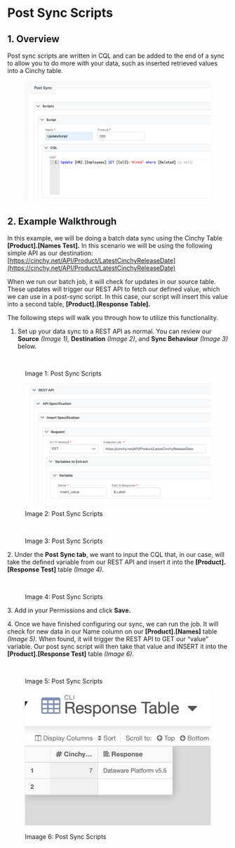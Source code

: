 # Post Sync Scripts

## 1. Overview

Post sync scripts are written in CQL and can be added to the end of a sync to allow you to do more with your data, such as inserted retrieved values into a Cinchy table.

<figure><img src="../../../.gitbook/assets/image (278).png" alt=""><figcaption></figcaption></figure>

## 2. Example Walkthrough

In this example, we will be doing a batch data sync using the Cinchy Table **\[Product].\[Names Test].** In this scenario we will be using the following simple API as our destination:  [https://cinchy.net/API/Product/LatestCinchyReleaseDate](https://cinchy.net/API/Product/LatestCinchyReleaseDate)

When we run our batch job, it will check for updates in our source table. These updates will trigger our REST API to fetch our defined value, which we can use in a post-sync script. In this case, our script will insert this value into a second table, **\[Product].\[Response Table].**

The following steps will walk you through how to utilize this functionality.

1. Set up your data sync to a REST API as normal. You can review our **Source** _(Image 1),_ **Destination** _(Image 2)_, and **Sync Behaviour** _(Image 3)_ below.

<figure><img src="https://lh5.googleusercontent.com/_eb2qTk-AHKJKOyTDs_x2INkb411fJsUr4SnJXZn-Lw-g-MmKYvDVS-8Ipbe365ylWIEKGfzIsryr4A50j7VNgyqdWDER4oc0b0plB3NXsTW4IpyWIjlvwZBJs24Y9zqeCK7hkQXWrTj2d5ZMmd5nuAnEulIjtQ-sE4cWSsWLZO0NcissuusyQs4On9FJQ" alt=""><figcaption><p>Image 1: Post Sync Scripts</p></figcaption></figure>

<figure><img src="../../../.gitbook/assets/image (195).png" alt=""><figcaption><p>Image 2: Post Sync Scripts</p></figcaption></figure>

<figure><img src="https://lh6.googleusercontent.com/Wbc5RRQRbhcuhULXlKvqBUrSiRw2HcDIimdA6-0WgC5_6LzW94wqRDOMLFDVCMNXOv7FlL8wGdvhmCe0-Ky6Xoz-S_5OlOLavKr421mVU6m6IOj852-ceSdR5Alth6IbeJZUhhaFAttoQTb191Gj9MeeZi0CNrsHJMMABqfHBz1Cbraiez2-A8DX6yTpsQ" alt=""><figcaption><p>Image 3: Post Sync Scripts</p></figcaption></figure>

2\. Under the **Post Sync tab**, we want to input the CQL that, in our case, will take the defined variable from our REST API and insert it into the **\[Product].\[Response Test]** table _(Image 4)._

<figure><img src="https://lh4.googleusercontent.com/tgyxXID-3g8RcMVWygxSPMVMScmjqmdJGu0hra3q5SSuRugND3fEFcI4TIs63oQHmjyXBZl8uXGkChgXDJOaJYRRiWGS19Gej0K_bZtviLBO-OafojrzWmwl8AA8TOQ8WbEkdvmfqB12Z8MEG_vGDeBHts3QvWzr3KbU5z5X8mAArpumWvjWRkOsSyiKWg" alt=""><figcaption><p>Image 4: Post Sync Scripts</p></figcaption></figure>

3\. Add in your Permissions and click **Save.**

4\.  Once we have finished configuring our sync, we can run the job. It will check for new data in our Name column on our **\[Product].\[Names]** table _(Image 5)_. When found, it will trigger the REST API to GET our “value” variable. Our post sync script will then take that value and INSERT it into the **\[Product].\[Response Test]** table _(Image 6)._

<figure><img src="https://lh4.googleusercontent.com/IBkC9bHB-O1iuPKmBiHIzim_SV_xgPkp79PH_R9LS6yUkLTbFEchp5jMLlu0-KzPu7-Cbd4SrcvR31XPJCLG8LHpvxgoIdu23IWArqX2EvQ3g7FnoF6feEp_V06X-WSAoZ08JXvG4ud0mZleVqiwwoCL5Xqp0fCSXAGGzBL-z3WcLDkOTubhx129kOP5Ww" alt=""><figcaption><p>Image 5: Post Sync Scripts</p></figcaption></figure>

<figure><img src="../../../.gitbook/assets/image (17).png" alt=""><figcaption><p>Imaage 6: Post Sync Scripts</p></figcaption></figure>
